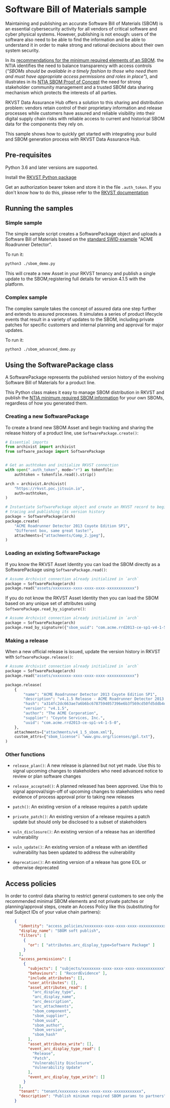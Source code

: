 # Software Bill of Materials sample

Maintaining and publishing an accurate Software Bill of Materials (SBOM) is an essential cybersecurity activity for all vendors of critical software and cyber physical systems. However, publishing is not enough: users of the software also need to be able to find the information and be able to understand it in order to make strong and rational decisions about their own system security.

In its [recommendations for the minimum required elements of an SBOM](https://www.ntia.gov/report/2021/minimum-elements-software-bill-materials-sbom "NTIA recommendations"). the NTIA identifies the need to balance transparency with access controls (_"SBOMs should be available in a timely fashion to those who need them and must have appropriate access permissions and roles in place"_), and illustrates in its [NTIA SBOM Proof of Concept](https://www.ntia.doc.gov/files/ntia/publications/ntia_sbom_energy_pocplanning.pdf "NTIA Energy PoC Presentation") the need for strong stakeholder community management and a trusted SBOM data sharing mechanism which protects the interests of all parties.

RKVST Data Assurance Hub offers a solution to this sharing and distribution problem: vendors retain control of their proprietary information and release processes while customers have assured and reliable visibility into their digital supply chain risks with reliable access to current and historical SBOM data for the components they rely on.

This sample shows how to quickly get started with integrating your build and SBOM generation process with RKVST Data Assurance Hub.


## Pre-requisites

Python 3.6 and later versions are supported.

Install the [RKVST Python package](https://pypi.org/project/jitsuin-archivist/ "PyPi package page")

Get an authorization bearer token and store it in the file `.auth_token`. If you don't know how to do this, please refer to the [RKVST documentation](https://docs.jitsuin.com/docs/setup-and-administration/getting-access-tokens-using-client-secret/ "Getting an auth token")


## Running the samples

### Simple sample

The simple sample script creates a SoftwarePackage object and uploads a Software Bill of Materials based on the [standard SWID example](https://www.ntia.gov/files/ntia/publications/ntia_sbom_formats_and_standards_whitepaper_-_version_20191025.pdf "ACME Roadrunner Detector") "ACME Roadrunner Detector".

To run it: 

```bash
python3 ./sbom_demo.py
```

This will create a new Asset in your RKVST tenancy and publish a single update to the SBOM,registering full details for version 4.1.5 with the platform.

### Complex sample

The complex sample takes the concept of assured data one step further and extends to assured processes. It simulates a series of product lifecycle events that result in a variety of updates to the SBOM, including private patches for specific customers and internal planning and approval for major updates.

To run it: 

```bash
python3 ./sbom_advanced_demo.py
```

## Using the SoftwarePackage class

A SoftwarePackage represents the published version history of the evolving Software Bill of Materials for a product line.

This Python class makes it easy to manage SBOM distribution in RKVST and publish the [NTIA minimum required SBOM information](https://www.ntia.gov/report/2021/minimum-elements-software-bill-materials-sbom "NTIA recommendations") for your own SBOMs, regardless of how you generated them.


### Creating a new SoftwarePackage

To create a brand new SBOM Asset and begin tracking and sharing the release history of a product line, use `SoftwarePackage.create()`:

```python
# Essential imports
from archivist import archivist
from software_package import SoftwarePackage


# Get an authtoken and initialize RKVST connection
with open(".auth_token", mode="r") as tokenfile:
    authtoken = tokenfile.read().strip()

arch = archivist.Archivist(
    "https://rkvst.poc.jitsuin.io",
    auth=authtoken,
)

# Instantiate SoftwarePackage object and create an RKVST record to begin
# tracing and publishing its version history
package = SoftwarePackage(arch)
package.create(
    "ACME Roadrunner Detector 2013 Coyote Edition SP1",
    "Different box, same great taste!",
    attachments=["attachments/Comp_2.jpeg"],
)
```


### Loading an existing SoftwarePackage

If you know the RKVST Asset Identity you can load the SBOM directly as a SoftwarePackage using `SoftwarePackage.read()`:

```python
# Assume Archivist connection already initialized in `arch`
package = SoftwarePackage(arch)
package.read("assets/xxxxxxxx-xxxx-xxxx-xxxx-xxxxxxxxxxxx")
```

If you do not know the RKVST Asset Identity then you can load the SBOM based on any unique set of attributes using `SoftwarePackage.read_by_signature()`:

```python
# Assume Archivist connection already initialized in `arch`
package = SoftwarePackage(arch)
package.read_by_signature({"sbom_uuid": "com.acme.rrd2013-ce-sp1-v4-1-5-0"})
```


### Making a release

When a new official release is issued, update the version history in RKVST with `SoftwarePackage.release()`:

```python
# Assume Archivist connection already initialized in `arch`
package = SoftwarePackage(arch)
package.read("assets/xxxxxxxx-xxxx-xxxx-xxxx-xxxxxxxxxxxx")

package.release(
    {
        "name": "ACME Roadrunner Detector 2013 Coyote Edition SP1",
        "description": "v4.1.5 Release - ACME Roadrunner Detector 2013 Coyote Edition SP1",
        "hash": "a314fc2dc663ae7a6b6bc6787594057396e6b3f569cd50fd5ddb4d1bbafd2b6a",
        "version": "v4.1.5",
        "author": "The ACME Corporation",
        "supplier": "Coyote Services, Inc.",
        "uuid": "com.acme.rrd2013-ce-sp1-v4-1-5-0",
    },
    attachments=["attachments/v4_1_5_sbom.xml"],
    custom_attrs={"sbom_license": "www.gnu.org/licenses/gpl.txt"},
)
```


### Other functions

* `release_plan()`: A new release is planned but not yet made. Use this to signal upcoming changes to stakeholders who need advanced notice to review or plan software changes

* `release_accepted()`: A planned released has been approved. Use this to signal approval/sign-off of upcoming changes to stakeholders who need evidence of process approval prior to taking new releases

* `patch()`: An existing version of a release requires a patch update

* `private_patch()`: An existing version of a release requires a patch update but should only be disclosed to a subset of stakeholders

* `vuln_disclosure()`: An existing version of a release has an identified vulnerability

* `vuln_update()`: An existing version of a release with an identified vulnerability has been updated to address the vulnerability

* `deprecation()`: An existing version of a release has gone EOL or otherwise deprecated

## Access policies

In order to control data sharing to restrict general customers to see only the recommended minimal SBOM elements and not private patches or planning/approval steps, create an Access Policy like this (substituting for real Subject IDs of your value chain partners):

```json
    {
      "identity": "access_policies/xxxxxxxx-xxxx-xxxx-xxxx-xxxxxxxxxxxx",
      "display_name": "SBOM soft publish",
      "filters": [
        {
          "or": [ "attributes.arc_display_type=Software Package" ]
        }
      ],
      "access_permissions": [
        {
          "subjects": [ "subjects/xxxxxxxx-xxxx-xxxx-xxxx-xxxxxxxxxxxx" ],
          "behaviours": [ "RecordEvidence" ],
          "include_attributes": [],
          "user_attributes": [],
          "asset_attributes_read": [
            "arc_display_type",
            "arc_display_name",
            "arc_description",
            "arc_attachments",
            "sbom_component",
            "sbom_supplier",
            "sbom_uuid",
            "sbom_author",
            "sbom_version",
            "sbom_hash"
          ],
          "asset_attributes_write": [],
          "event_arc_display_type_read": [
            "Release",
            "Patch",
            "Vulnerability Disclosure",
            "Vulnerability Update"
          ],
          "event_arc_display_type_write": []
        }
      ],
      "tenant": "tenant/xxxxxxxx-xxxx-xxxx-xxxx-xxxxxxxxxxxx",
      "description": "Publish minimum required SBOM params to partners"
    }

```
